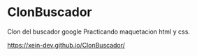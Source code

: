 # ClonBuscador

Clon del buscador google
Practicando maquetacion html y css.

https://xein-dev.github.io/ClonBuscador/

